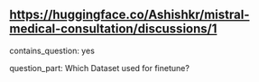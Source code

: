 ## https://huggingface.co/Ashishkr/mistral-medical-consultation/discussions/1

contains_question: yes

question_part: Which Dataset used for finetune?